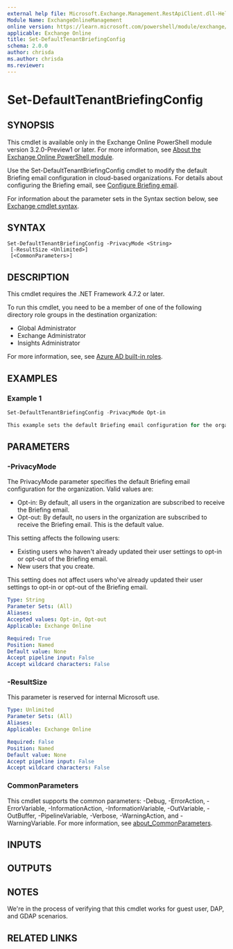 ```yaml
---
external help file: Microsoft.Exchange.Management.RestApiClient.dll-Help.xml
Module Name: ExchangeOnlineManagement
online version: https://learn.microsoft.com/powershell/module/exchange/set-defaulttenantbriefingconfig
applicable: Exchange Online
title: Set-DefaultTenantBriefingConfig
schema: 2.0.0
author: chrisda
ms.author: chrisda
ms.reviewer:
---
```


# Set-DefaultTenantBriefingConfig

## SYNOPSIS
This cmdlet is available only in the Exchange Online PowerShell module version 3.2.0-Preview1 or later. For more information, see [About the Exchange Online PowerShell module](https://aka.ms/exov3-module).

Use the Set-DefaultTenantBriefingConfig cmdlet to modify the default Briefing email configuration in cloud-based organizations. For details about configuring the Briefing email, see [Configure Briefing email](https://learn.microsoft.com/viva/insights/personal/Briefing/be-admin).

For information about the parameter sets in the Syntax section below, see [Exchange cmdlet syntax](https://learn.microsoft.com/powershell/exchange/exchange-cmdlet-syntax).

## SYNTAX

```
Set-DefaultTenantBriefingConfig -PrivacyMode <String>
 [-ResultSize <Unlimited>]
 [<CommonParameters>]
```

## DESCRIPTION
This cmdlet requires the .NET Framework 4.7.2 or later.

To run this cmdlet, you need to be a member of one of the following directory role groups in the destination organization:

- Global Administrator
- Exchange Administrator
- Insights Administrator

For more information, see, see [Azure AD built-in roles](https://learn.microsoft.com/azure/active-directory/roles/permissions-reference).

## EXAMPLES

### Example 1
```powershell
Set-DefaultTenantBriefingConfig -PrivacyMode Opt-in

This example sets the default Briefing email configuration for the organization to receive the Briefing email.
```

## PARAMETERS

### -PrivacyMode
The PrivacyMode parameter specifies the default Briefing email configuration for the organization. Valid values are:

- Opt-in: By default, all users in the organization are subscribed to receive the Briefing email.
- Opt-out: By default, no users in the organization are subscribed to receive the Briefing email. This is the default value.

This setting affects the following users:

- Existing users who haven't already updated their user settings to opt-in or opt-out of the Briefing email.
- New users that you create.

This setting does not affect users who've already updated their user settings to opt-in or opt-out of the Briefing email.

```yaml
Type: String
Parameter Sets: (All)
Aliases:
Accepted values: Opt-in, Opt-out
Applicable: Exchange Online

Required: True
Position: Named
Default value: None
Accept pipeline input: False
Accept wildcard characters: False
```

### -ResultSize
This parameter is reserved for internal Microsoft use.

```yaml
Type: Unlimited
Parameter Sets: (All)
Aliases:
Applicable: Exchange Online

Required: False
Position: Named
Default value: None
Accept pipeline input: False
Accept wildcard characters: False
```

### CommonParameters
This cmdlet supports the common parameters: -Debug, -ErrorAction, -ErrorVariable, -InformationAction, -InformationVariable, -OutVariable, -OutBuffer, -PipelineVariable, -Verbose, -WarningAction, and -WarningVariable. For more information, see [about_CommonParameters](https://go.microsoft.com/fwlink/p/?LinkID=113216).

## INPUTS

## OUTPUTS

## NOTES

We're in the process of verifying that this cmdlet works for guest user, DAP, and GDAP scenarios.

## RELATED LINKS
